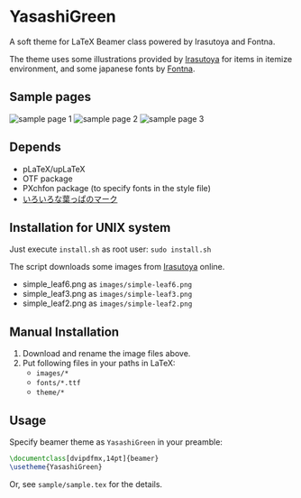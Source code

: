 # YasashiGreen
A soft theme for LaTeX Beamer class powered by Irasutoya and Fontna.

The theme uses some illustrations provided by [Irasutoya](http://www.irasutoya.com "Irasutoya") for items in itemize environment, and some japanese fonts by [Fontna](http://www.fontna.com/ "Fontna").

## Sample pages
![sample page 1](https://github.com/zico1222/YasashiGreen/wiki/images/sample-0.png)
![sample page 2](https://github.com/zico1222/YasashiGreen/wiki/images/sample-1.png)
![sample page 3](https://github.com/zico1222/YasashiGreen/wiki/images/sample-2.png)

## Depends
 - pLaTeX/upLaTeX
 - OTF package
 - PXchfon package (to specify fonts in the style file)
 - [いろいろな葉っぱのマーク](http://www.irasutoya.com/2016/11/blog-post_195.html)

## Installation for UNIX system
Just execute `install.sh` as root user: `sudo install.sh`

The script downloads some images from [Irasutoya](http://www.irasutoya.com/2016/11/blog-post_195.html "いろいろな葉っぱのマーク") online.

- simple_leaf6.png as `images/simple-leaf6.png`
- simple_leaf3.png as `images/simple-leaf3.png`
- simple_leaf2.png as `images/simple-leaf2.png`

## Manual Installation
1. Download and rename the image files above.
2. Put following files in your paths in LaTeX:
   - `images/*`
   - `fonts/*.ttf`
   - `theme/*`

## Usage
Specify beamer theme as `YasashiGreen` in your preamble:

```tex
\documentclass[dvipdfmx,14pt]{beamer}
\usetheme{YasashiGreen}
```

Or, see `sample/sample.tex` for the details.
